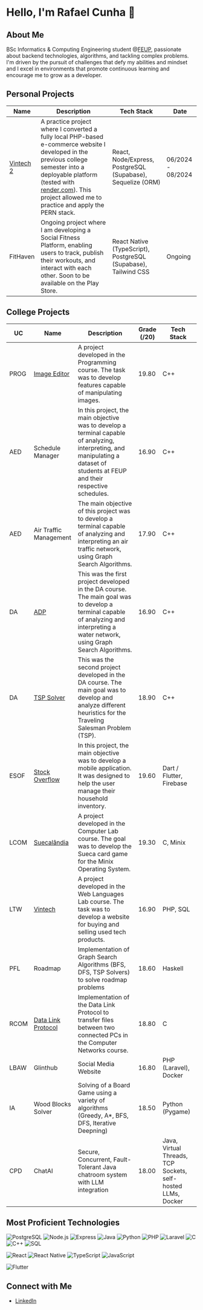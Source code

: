 # Hello, I'm Rafael Cunha 👋

## About Me
BSc Informatics & Computing Engineering student @[FEUP](https://sigarra.up.pt/feup/pt/web_page.inicial), passionate about backend technologies, algorithms, and tackling complex problems. I'm driven by the pursuit of challenges that defy my abilities and mindset and I excel in environments that promote continuous learning and encourage me to grow as a developer.

## Personal Projects

| Name      | Description                                                                                                                | Tech Stack                           | Date               |
|-----------|----------------------------------------------------------------------------------------------------------------------------|--------------------------------------|--------------------|
| [Vintech 2](https://github.com/rafaelcunha02/ecpern)   | A practice project where I converted a fully local PHP-based e-commerce website I developed in the previous college semester into a deployable platform (tested with [render.com](https://render.com/)). This project allowed me to practice and apply the PERN stack. | React, Node/Express, PostgreSQL (Supabase), Sequelize (ORM) | 06/2024 - 08/2024 |
| FitHaven  | Ongoing project where I am developing a Social Fitness Platform, enabling users to track, publish their workouts, and interact with each other. Soon to be available on the Play Store. | React Native (TypeScript), PostgreSQL (Supabase), Tailwind CSS | Ongoing            |



## College Projects

| UC       | Name                    | Description                                                                                                          | Grade (/20) | Tech Stack |
|----------|-------------------------|----------------------------------------------------------------------------------------------------------------------|-------------|-----------------------|
| PROG     | [Image Editor](https://github.com/pchmelo/Projeto_prog) | A project developed in the Programming course. The task was to develop features capable of manipulating images.      | 19.80       | C++      |
| AED      | Schedule Manager    | In this project, the main objective was to develop a terminal capable of analyzing, interpreting, and manipulating a dataset of students at FEUP and their respective schedules. | 16.90       | C++        |
| AED      | Air Traffic Management  | The main objective of this project was to develop a terminal capable of analyzing and interpreting an air traffic network, using Graph Search Algorithms. | 17.90       | C++        |
| DA       | [ADP](https://github.com/rafaelcunha02/DA2324_PRJ1_G15_4)                      | This was the first project developed in the DA course. The main goal was to develop a terminal capable of analyzing and interpreting a water network, using Graph Search Algorithms. | 16.90       | C++        |
| DA       | [TSP Solver](https://github.com/rafaelcunha02/DA2324_PRJ2_G15_4)     | This was the second project developed in the DA course. The main goal was to develop and analyze different heuristics for the Traveling Salesman Problem (TSP). | 18.90       | C++       |
| ESOF     | [Stock Overflow](https://github.com/pchmelo/ESOF_Project)           | In this project, the main objective was to develop a mobile application. It was designed to help the user manage their household inventory. | 19.60       | Dart / Flutter, Firebase        |
| LCOM     | [Suecalândia](https://github.com/pchmelo/LCOM_Projeto/tree/main)              | A project developed in the Computer Lab course. The goal was to develop the Sueca card game for the Minix Operating System. | 19.30       | C, Minix       |
| LTW      | [Vintech](https://github.com/pchmelo/LTW_Project)                 | A project developed in the Web Languages Lab course. The task was to develop a website for buying and selling used tech products. | 16.90       | PHP, SQL       |
| PFL | Roadmap | Implementation of Graph Search Algorithms (BFS, DFS, TSP Solvers) to solve roadmap problems | 18.60 | Haskell |
| RCOM | [Data Link Protocol](https://github.com/EuNumShei/RCOMProject) | Implementation of the Data Link Protocol to transfer files between two connected PCs in the Computer Networks course. | 18.80 | C |
| LBAW | Glinthub | Social Media Website | 16.80 | PHP (Laravel), Docker |
| IA | Wood Blocks Solver | Solving of a Board Game using a variety of algorithms (Greedy, A*, BFS, DFS, Iterative Deepning) | 18.50 | Python (Pygame) |
| CPD | ChatAI | Secure, Concurrent, Fault-Tolerant Java chatroom system with LLM integration | 18.00 | Java, Virtual Threads, TCP Sockets, self-hosted LLMs, Docker |


## Most Proficient Technologies

![PostgreSQL](https://img.shields.io/badge/PostgreSQL-336791?style=for-the-badge&logo=postgresql&logoColor=white)
![Node.js](https://img.shields.io/badge/Node.js-339933?style=for-the-badge&logo=node.js&logoColor=white)
![Express](https://img.shields.io/badge/Express-000000?style=for-the-badge&logo=express&logoColor=white)
![Java](https://img.shields.io/badge/Java-007396?style=for-the-badge&logo=java&logoColor=white)
![Python](https://img.shields.io/badge/Python-3776AB?style=for-the-badge&logo=python&logoColor=white)
![PHP](https://img.shields.io/badge/PHP-777BB4?style=for-the-badge&logo=php&logoColor=white)
![Laravel](https://img.shields.io/badge/Laravel-E00C1D?style=for-the-badge&logo=laravel&logoColor=white)
![C](https://img.shields.io/badge/C-A8B9CC?style=for-the-badge&logo=c&logoColor=white)
![C++](https://img.shields.io/badge/C%2B%2B-00599C?style=for-the-badge&logo=c%2B%2B&logoColor=white)
![SQL](https://img.shields.io/badge/SQL-4479A1?style=for-the-badge&logo=postgresql&logoColor=white)


![React](https://img.shields.io/badge/React-61DAFB?style=for-the-badge&logo=react&logoColor=black)
![React Native](https://img.shields.io/badge/React_Native-20232A?style=for-the-badge&logo=react&logoColor=61DAFB)
![TypeScript](https://img.shields.io/badge/TypeScript-3178C6?style=for-the-badge&logo=typescript&logoColor=white)
![JavaScript](https://img.shields.io/badge/JavaScript-F7DF1E?style=for-the-badge&logo=javascript&logoColor=black)

![Flutter](https://img.shields.io/badge/Flutter-02569B?style=for-the-badge&logo=flutter&logoColor=white)



## Connect with Me
- [LinkedIn](https://www.linkedin.com/in/rafael-cunha-150955203/)



